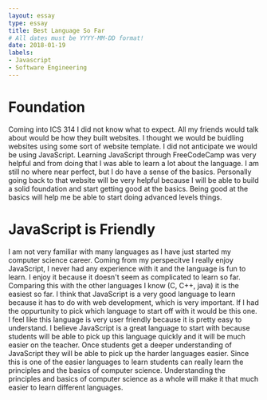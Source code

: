```yaml
---
layout: essay
type: essay
title: Best Language So Far 
# All dates must be YYYY-MM-DD format!
date: 2018-01-19
labels: 
- Javascript 
- Software Engineering 
---
```

# Foundation 
Coming into ICS 314 I did not know what to expect. All my friends would talk about would be how they built websites. I thought we would be buidling websites using some sort of website template. I did not anticipate we would be using JavaScript. Learning JavaScript through FreeCodeCamp was very helpful and from doing that I was able to learn a lot about the language. I am still no where near perfect, but I do have a sense of the basics. Personally going back to that website will be very helpful because I will be able to build a solid foundation and start getting good at the basics. Being good at the basics will help me be able to start doing advanced levels things. 
# JavaScript is Friendly 
I am not very familiar with many languages as I have just started my computer science career. Coming from my perspecitve I really enjoy JavaScript, I never had any experience with it and the language is fun to learn. I enjoy it because it doesn't seem as complicated to learn so far. Comparing this with the other languages I know (C, C++, java) it is the easiest so far. I think that JavaScript is a very good language to learn because it has to do with web development, which is very important. If I had the oppurtunity to pick which language to start off with it would be this one. I feel like this language is very user friendly because it is pretty easy to understand. I believe JavaScript is a great language to start with because students will be able to pick up this language quickly and it will be much easier on the teacher. Once students get a deeper understanding of JavaScript they will be able to pick up the harder languages easier. Since this is one of the easier languages to learn students can really learn the principles and the basics of computer science. Understanding the principles and basics of computer science as a whole will make it that much easier to learn different languages. 
# 

